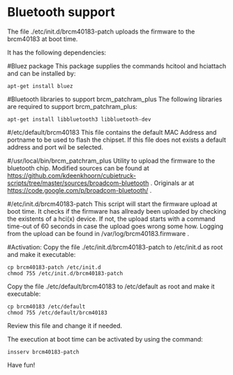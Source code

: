 Bluetooth support
=================

The file ./etc/init.d/brcm40183-patch uploads the firmware to the brcm40183 at boot time.

It has the following dependencies:

#Bluez package
This package supplies the commands hcitool and hciattach and can be installed by:

	apt-get install bluez


#Bluetooth libraries to support brcm_patchram_plus
The following libraries are required to support brcm_patchram_plus:

	apt-get install libbluetooth3 libbluetooth-dev

#/etc/default/brcm40183
This file contains the default MAC Address and portname to be used to flash the chipset.
If this file does not exists a default address and port wil be selected. 

#/usr/local/bin/brcm_patchram_plus
Utility to upload the firmware to the bluetooth chip.
Modified sources can be found at https://github.com/kdeenkhoorn/cubietruck-scripts/tree/master/sources/broadcom-bluetooth .
Originals ar at https://code.google.com/p/broadcom-bluetooth/ .

#/etc/init.d/brcm40183-patch
This script will start the firmware upload at boot time.
It checks if the firmware has allready been uploaded by checking the existents of a hci(x) device.
If not, the upload starts with a command time-out of 60 seconds in case the upload goes wrong some how.
Logging from the upload can be found in /var/log/brcm40183.firmware .


#Activation:
Copy the file ./etc/init.d/brcm40183-patch to /etc/init.d as root and make it executable:

	cp brcm40183-patch /etc/init.d
	chmod 755 /etc/init.d/brcm40183-patch

Copy the file ./etc/default/brcm40183 to /etc/default as root and make it executable:

	cp brcm40183 /etc/default
	chmod 755 /etc/default/brcm40183

Review this file and change it if needed.

The execution at boot time can be activated by using the command:

	insserv brcm40183-patch

Have fun! 
